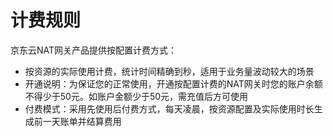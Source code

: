 # 计费规则
京东云NAT网关产品提供按配置计费方式：

- 按资源的实际使用计费，统计时间精确到秒，适用于业务量波动较大的场景
- 开通说明：为保证您的正常使用，开通按配置计费的NAT网关时您的账户余额不得少于50元。如账户金额少于50元，需充值后方可使用
- 付费模式：采用先使用后付费方式，每天凌晨，按资源配置及实际使用时长生成前一天账单并结算费用
